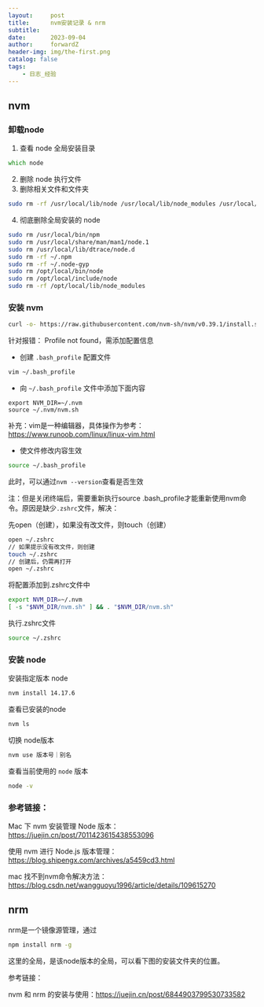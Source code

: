 ```yaml
---
layout:     post
title:      nvm安装记录 & nrm
subtitle:   
date:       2023-09-04
author:     forwardZ
header-img: img/the-first.png
catalog: false
tags:
    - 日志_经验
---
```




## nvm

### 卸载node

1. 查看 node 全局安装目录

```zsh
which node
```

2. 删除 node 执行文件
3. 删除相关文件和文件夹

```zsh
sudo rm -rf /usr/local/lib/node /usr/local/lib/node_modules /usr/local/include/node /usr/local/include/node_modules
```

4. 彻底删除全局安装的 node

```zsh
sudo rm /usr/local/bin/npm
sudo rm /usr/local/share/man/man1/node.1
sudo rm /usr/local/lib/dtrace/node.d
sudo rm -rf ~/.npm
sudo rm -rf ~/.node-gyp
sudo rm /opt/local/bin/node
sudo rm /opt/local/include/node
sudo rm -rf /opt/local/lib/node_modules
```



### 安装 nvm

```bash
curl -o- https://raw.githubusercontent.com/nvm-sh/nvm/v0.39.1/install.sh | bash
```

<!-- [nvm.png](https://postimg.cc/YjQ06HWw) -->
<!-- 
<img src="/Users/zhongdaxing1/Library/Application Support/typora-user-images/image-20230904180203857.png" alt="image-20230904180203857" style="zoom:25%;" /> -->





针对报错： Profile not found，需添加配置信息

* 创建 `.bash_profile` 配置文件

```zsh
vim ~/.bash_profile
```

* 向 `~/.bash_profile` 文件中添加下面内容

```shell
export NVM_DIR=~/.nvm
source ~/.nvm/nvm.sh
```

补充：vim是一种编辑器，具体操作为参考：https://www.runoob.com/linux/linux-vim.html

* 使文件修改内容生效

```zsh
source ~/.bash_profile
```

此时，可以通过`nvm --version`查看是否生效



注：但是关闭终端后，需要重新执行source .bash_profile才能重新使用nvm命令。原因是缺少`.zshrc`文件，解决：

先open（创建），如果没有改文件，则touch（创建）

```zsh
open ~/.zshrc
// 如果提示没有改文件，则创建
touch ~/.zshrc
// 创建后，仍需再打开
open ~/.zshrc
```

将配置添加到.zshrc文件中

```zsh
export NVM_DIR=~/.nvm
[ -s "$NVM_DIR/nvm.sh" ] && . "$NVM_DIR/nvm.sh"
```

执行.zshrc文件

```zsh
source ~/.zshrc
```



### 安装 node

安装指定版本 node

```zsh
nvm install 14.17.6
```

查看已安装的node

```zsh
nvm ls
```

切换 node版本

```zsh
nvm use 版本号｜别名
```

查看当前使用的 `node` 版本

```zsh
node -v
```



### 参考链接：

Mac 下 nvm 安装管理 Node 版本：https://juejin.cn/post/7011423615438553096

使用 nvm 进行 Node.js 版本管理：https://blog.shipengx.com/archives/a5459cd3.html

mac 找不到nvm命令解决方法：https://blog.csdn.net/wangguoyu1996/article/details/109615270



## nrm

nrm是一个镜像源管理，通过

```bash
npm install nrm -g
```

这里的全局，是该node版本的全局，可以看下图的安装文件夹的位置。
<!-- [nrm.png](https://postimg.cc/r0kXcvFS) -->
<!-- 
<img src="/Users/zhongdaxing1/Library/Application Support/typora-user-images/image-20230904202441020.png" alt="image-20230904202441020" style="zoom:25%;" /> -->

参考链接：

nvm 和 nrm 的安装与使用：https://juejin.cn/post/6844903799530733582

